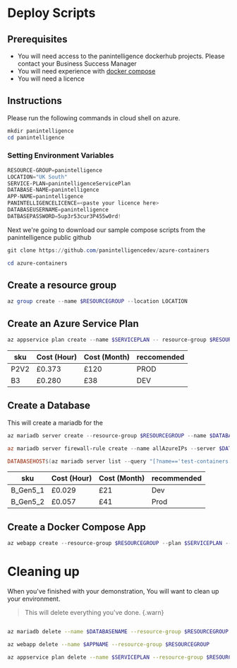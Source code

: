 # Deploy Scripts

## Prerequisites
- You will need access to the panintelligence dockerhub projects.  Please contact your Business Success Manager
- You will need experience with [docker compose](https://docs.docker.com/compose/)
- You will need a licence

## Instructions

Please run the following commands in cloud shell on azure.

```powershell
mkdir panintelligence
cd panintelligence
```

### Setting Environment Variables

```powershell
RESOURCE-GROUP=panintelligence
LOCATION="UK South"
SERVICE-PLAN=panintelligenceServicePlan
DATABASE-NAME=panintelligence
APP-NAME=panintelligence
PANINTELLIGENCELICENCE=<paste your licence here>
DATABASEUSERNAME=panintelligence
DATBASEPASSWORD=5up3r53cur3P455w0rd!
```

Next we're going to download our sample compose scripts from the panintelligence public github

```powershell
git clone https://github.com/panintelligencedev/azure-containers

cd azure-containers
```

## Create a resource group

```powershell
az group create --name $RESOURCEGROUP --location LOCATION
```

## Create an Azure Service Plan

```powershell
az appservice plan create --name $SERVICEPLAN -- resource-group $RESOURCEGROUP ---sku B3 --is-linux
```
|sku|Cost (Hour)|Cost (Month)|reccomended|
|--|--|--|--|
|P2V2|£0.373|£120|PROD|
|B3|£0.280|£38|DEV|


## Create a Database

This will create a mariadb for the 

```powershell
az mariadb server create --resource-group $RESOURCEGROUP --name $DATABASENAME --location $LOCATION --admin-user $DATABASEUSERNAME --admin-password $DATABASEPASSWORD --sku-name B_Gen5_1 --version 10.3

az mariadb server firewall-rule create --name allAzureIPs --server $DATABASENAME --resource-group $RESOURCEGROUP --start-ip-address 0.0.0.0 --end-ip-address 0.0.0.0

DATABASEHOST$(az mariadb server list --query "[?name=='test-containers'].fullyQualifiedDomainName" --output tsv)
```

|sku|Cost (Hour)|Cost (Month)|recommended|
|--|--|--|--|
|B_Gen5_1|£0.029|£21|Dev|
|B_Gen5_2|£0.057|£41|Prod|

## Create a Docker Compose App

```powershell
az webapp create --resource-group $RESOURCEGROUP --plan $SERVICEPLAN --name $APPNAME --multicontainer-config-file docker-compose-panintelligence-separates.yml

```

# Cleaning up

When you've finished with your demonstration, You will want to clean up your environment.  

> This will delete everything you've done.
{.warn}

```bash

az mariadb delete --name $DATABASENAME --resource-group $RESOURCEGROUP

az webapp delete --name $APPNAME --resource-group $RESOURCEGROUP 

az appservice plan delete --name $SERVICEPLAN --resource-group $RESOURCEGROUP

```